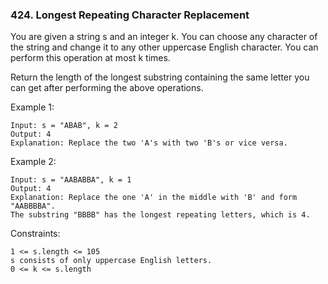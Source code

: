 ### 424. Longest Repeating Character Replacement

You are given a string s and an integer k. You can choose any character of the string and change it to any other uppercase English character. You can perform this operation at most k times.

Return the length of the longest substring containing the same letter you can get after performing the above operations.

 

Example 1:

    Input: s = "ABAB", k = 2
    Output: 4
    Explanation: Replace the two 'A's with two 'B's or vice versa.

Example 2:

    Input: s = "AABABBA", k = 1
    Output: 4
    Explanation: Replace the one 'A' in the middle with 'B' and form "AABBBBA".
    The substring "BBBB" has the longest repeating letters, which is 4.

 

Constraints:

    1 <= s.length <= 105
    s consists of only uppercase English letters.
    0 <= k <= s.length

